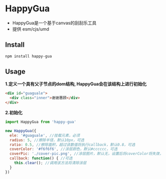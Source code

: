 # HappyGua
- HappyGua是一个基于canvas的刮刮乐工具
- 提供 esm/cjs/umd
## Install
```sh
npm install happy-gua
```
## Usage
**1.定义一个具有父子节点的dom结构, HappyGua会在该结构上进行初始化**
```html
<div id="guaguale">
  <div class="inner">谢谢惠顾</div>
</div>
```
**2.初始化**
```js
import HappyGua from 'happy-gua'

new HappyGua({
  ele: '#guaguale', //挂载元素，必须
  radius: 5, //擦除半径，默认10px，可选
  ratio: 0.5, //擦除面积，超过该数值将执行callback，默认0.8，可选
  coverColor: '#f6f6f6', //涂层颜色，默认#cccccc，可选
  coverPic: './cover-pic.png', //涂层图片，默认无，设置后将coverColor将失效，可选
  callback: function() { //可选 
    this.clear(); //调用该方法将清除涂层
  }
})
```
